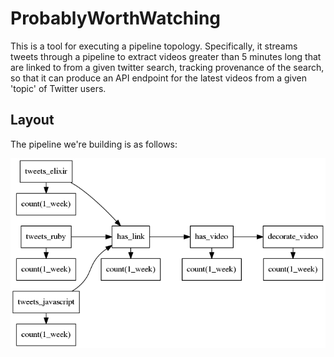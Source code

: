 # ProbablyWorthWatching

This is a tool for executing a pipeline topology.  Specifically, it streams
tweets through a pipeline to extract videos greater than 5 minutes long that are
linked to from a given twitter search, tracking provenance of the search, so
that it can produce an API endpoint for the latest videos from a given 'topic'
of Twitter users.

## Layout

The pipeline we're building is as follows:

![ProbablyWorthWatching pipeline](./probably_worth_watching.png)
